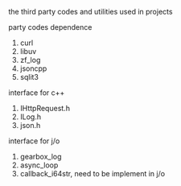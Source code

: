 the third party codes and utilities used in projects  

party codes dependence  
1. curl  
2. libuv  
3. zf_log  
4. jsoncpp  
5. sqlit3  

interface for c++   
1. IHttpRequest.h  
2. ILog.h  
3. json.h  

interface for j/o  
1. gearbox_log  
2. async_loop  
3. callback_i64str, need to be implement in j/o  
